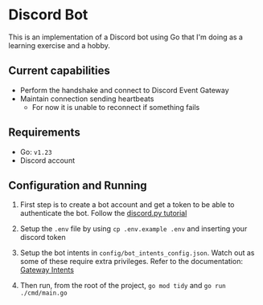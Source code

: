 # Discord Bot

This is an implementation of a Discord bot using Go that I'm doing as a learning exercise and a hobby.

## Current capabilities

- Perform the handshake and connect to Discord Event Gateway
- Maintain connection sending heartbeats
  - For now it is unable to reconnect if something fails

## Requirements

- Go: `v1.23`
- Discord account

## Configuration and Running

1. First step is to create a bot account and get a token to be able to authenticate the bot. Follow the [discord.py tutorial](https://discordpy.readthedocs.io/en/stable/discord.html)

2. Setup the `.env` file by using `cp .env.example .env` and inserting your discord token

3. Setup the bot intents in `config/bot_intents_config.json`. Watch out as some of these require extra privileges. Refer to the documentation: [Gateway Intents](https://discord.com/developers/docs/events/gateway#gateway-intents)

4. Then run, from the root of the project, `go mod tidy` and `go run ./cmd/main.go`
